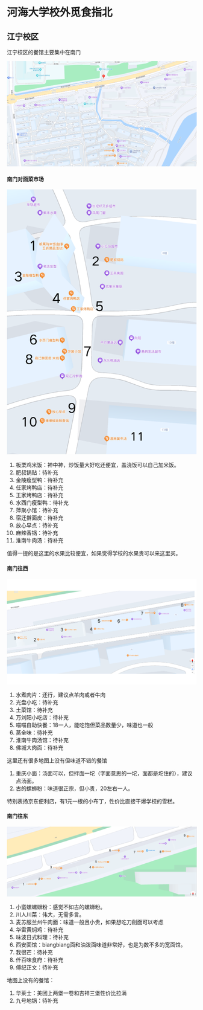 # 河海大学校外觅食指北

## 江宁校区

江宁校区的餐馆主要集中在南门

![南门概览](image/推荐的餐馆/1723428949045.png)

#### 南门对面菜市场

![南门对面菜市场](image/推荐的餐馆/1723429224740.png)

1. 板栗鸡米饭：神中神，炒饭量大好吃还便宜，盖浇饭可以自己加米饭。
2. 肥叔锅贴：待补充
3. 金陵瘦型鸭：待补充
4. 任家烤鸭店：待补充
5. 王家烤鸭店：待补充
6. 水西门瘦型鸭：待补充
7. 萍聚小馆：待补充
8. 宿迁擀面皮：待补充
9. 放心早点：待补充
10. 麻辣香锅：待补充
11. 淮南牛肉汤：待补充

值得一提的是这里的水果比较便宜，如果觉得学校的水果贵可以来这里买。

#### 南门往西

![南门往东](image/推荐的餐馆/1723429640269.png)

1. 水煮肉片：还行，建议点羊肉或者牛肉
2. 光盘小吃：待补充
3. 土菜馆：待补充
4. 万刘阳小吃店：待补充
5. 喵喵自助快餐：18一人，能吃饱但菜品数量少，味道也一般
6. 蒸全味：待补充
7. 淮南牛肉汤馆：待补充
8. 佛城大肉面：待补充

这里还有很多地图上没有但味道不错的餐馆

1. 重庆小面：汤面可以，但拌面一坨（字面意思的一坨，面都是坨住的），建议点汤面。
2. 古的螺蛳粉：味道很正宗，但小贵，20左右一人。

特别表扬京东便利店，有1元一根的小布丁，性价比直接干爆学校的雪糕。

#### 南门往东

![南门往东](image/推荐的餐馆/1723430100962.png)

1. 小蛮螺螺蛳粉：感觉不如古的螺蛳粉。
2. 川人川菜：伟大，无需多言。
3. 麦苏服兰州牛肉面：味道一般且小贵，如果想吃刀削面可以考虑
4. 华雷黄焖鸡：待补充
5. 味波日式料理：待补充
6. 西安面馆：biangbiang面和油泼面味道非常好，也是为数不多的宽面馆。
7. 我很芒：待补充
8. 仟百味食府：待补充
9. 傅纪正文：待补充

地图上没有的餐馆：

1. 华莱士：美团上两堡一卷和吉祥三堡性价比拉满
2. 九号地锅：待补充
